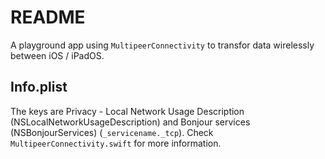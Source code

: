 # README

A playground app using `MultipeerConnectivity` to transfor data wirelessly between iOS / iPadOS.

## Info.plist

The keys are Privacy - Local Network Usage Description (NSLocalNetworkUsageDescription) and Bonjour services (NSBonjourServices) (`_servicename._tcp`). Check `MultipeerConnectivity.swift` for more information.

